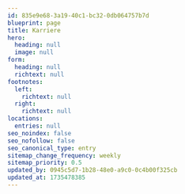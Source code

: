 ```yaml
---
id: 835e9e68-3a19-40c1-bc32-0db064757b7d
blueprint: page
title: Karriere
hero:
  heading: null
  image: null
form:
  heading: null
  richtext: null
footnotes:
  left:
    richtext: null
  right:
    richtext: null
locations:
  entries: null
seo_noindex: false
seo_nofollow: false
seo_canonical_type: entry
sitemap_change_frequency: weekly
sitemap_priority: 0.5
updated_by: 0945c5d7-1b28-48e0-a9c0-0c4b00f325cb
updated_at: 1735478385
---
```


